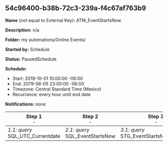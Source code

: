 ## 54c96400-b38b-72c3-239a-f4c67af763b9

**Name** (not equal to External Key)**:** ATM_EventStartsNow

**Description:** n/a

**Folder:** my automations/Online Events/

**Started by:** Schedule

**Status:** PausedSchedule

**Schedule:**

* Start: 2019-10-01 10:00:00 -06:00
* End: 2079-06-05 23:00:00 -06:00
* Timezone: Central Standard Time (Mexico)
* Recurrance: every hour until end date

**Notifications:** _none_


| Step 1<br>_<small>-</small>_ | Step 2<br>_<small>-</small>_ | Step 3<br>_<small>-</small>_ |
| --- | --- | --- |
| _1.1: query_<br>SQL_UTC_Currentdate | _2.1: query_<br>SQL_EventStartsNow | _3.1: query_<br>STG_EventStartsNow_Dummy |
